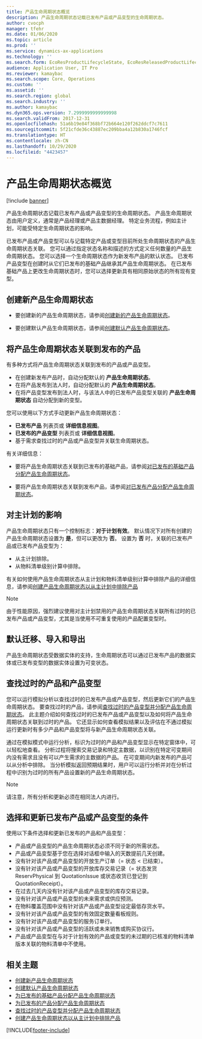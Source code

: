 ```yaml
---
title: 产品生命周期状态概览
description: 产品生命周期状态记载已发布产品或产品变型的生命周期状态。
author: cvocph
manager: tfehr
ms.date: 01/06/2020
ms.topic: article
ms.prod: ''
ms.service: dynamics-ax-applications
ms.technology: ''
ms.search.form: EcoResProductLifecycleState, EcoResReleasedProductLifecycleStateChanges
audience: Application User, IT Pro
ms.reviewer: kamaybac
ms.search.scope: Core, Operations
ms.custom: ''
ms.assetid: ''
ms.search.region: global
ms.search.industry: ''
ms.author: kamaybac
ms.dyn365.ops.version: 7.2999999999999998
ms.search.validFrom: 2017-12-31
ms.openlocfilehash: 51a6b19e84f368bf72b664e120f262ddcf7c7611
ms.sourcegitcommit: 5f21cfde36c43887ec209bba4a12b830a1746fcf
ms.translationtype: HT
ms.contentlocale: zh-CN
ms.lasthandoff: 10/29/2020
ms.locfileid: "4423457"
---
```

# <a name="product-lifecycle-state-overview"></a>产品生命周期状态概览

[!include [banner](../includes/banner.md)]

产品生命周期状态记载已发布产品或产品变型的生命周期状态。 产品生命周期状态由用户定义，通常是产品经理或产品主数据经理。 特定业务流程，例如主计划，可能受特定生命周期状态的影响。

已发布产品或产品变型可以与记载特定产品或变型目前所处生命周期状态的产品生命周期状态关联。 您可以通过指定状态名称和描述的方式定义任何数量的产品生命周期状态。 您可以选择一个生命周期状态作为新发布产品的默认状态。 已发布产品变型在创建时从它们已发布的基础产品继承其产品生命周期状态。 在已发布基础产品上更改生命周期状态时，您可以选择更新具有相同原始状态的所有现有变型。  

## <a name="create-a-new-product-lifecycle-state"></a>创建新产品生命周期状态

- 要创建新的产品生命周期状态，请参阅[创建新的产品生命周期状态](tasks/new-product-lifecycle-state.md)。

- 要创建默认产品生命周期状态，请参阅[创建默认产品生命周期状态](tasks/default-product-lifecycle-state.md)。

## <a name="associate-product-lifecycle-states-to-released-products"></a>将产品生命周期状态关联到发布的产品  

有多种方式将产品生命周期状态关联到发布的产品或产品变型。

- 在创建新发布产品时，自动分配默认的 **产品生命周期状态**。
- 在将产品发布到法人时，自动分配默认的 **产品生命周期状态**。
- 在将产品变型发布到法人时，与该法人中的已发布产品变型关联的 **产品生命周期状态** 自动分配到新的变型。

您可以使用以下方式手动更新产品生命周期状态：

- **已发布产品** 列表页或 **详细信息视图**。
- **已发布的产品变型** 列表页或 **详细信息视图**。
- 基于需求查找过时的产品或产品变型并关联生命周期状态。  

有关详细信息：

- 要将产品生命周期状态关联到已发布的基础产品，请参阅[对已发布的基础产品分配产品生命周期状态](tasks/product-lifecycle-state-released-product-master.md)。

- 要将产品生命周期状态关联到发布产品，请参阅[对已发布产品分配产品生命周期状态](tasks/product-lifecycle-state-released-product.md)。

## <a name="impact-on-master-planning"></a>对主计划的影响

产品生命周期状态只有一个控制标志：**对于计划有效**。 默认情况下对所有创建的产品生命周期状态设置为 **是**，但可以更改为 **否**。 设置为 **否** 时，关联的已发布产品或已发布产品变型为：

- 从主计划排除。
- 从物料清单级别计算中排除。

有关如何使用产品生命周期状态从主计划和物料清单级别计算中排除产品的详细信息，请参阅[创建产品生命周期状态以从主计划中排除产品](tasks/exclude-products-master-planning.md)

> [!NOTE]
> 由于性能原因，强烈建议使用对主计划禁用的产品生命周期状态关联所有过时的已发布产品或产品变型，尤其是当使用不可重复使用的产品配置变型时。  

## <a name="default-migration-import-and-export"></a>默认迁移、导入和导出

产品生命周期状态受数据实体的支持，生命周期状态可以通过已发布产品的数据实体或已发布变型的数据实体设置为可变状态。

## <a name="find-obsolete-products-and-products-variants"></a>查找过时的产品和产品变型

您可以运行模拟分析以查找过时的已发布产品或产品变型，然后更新它们的产品生命周期状态。 要查找过时的产品，请参阅[查找过时的产品变型并分配产品生命周期状态](tasks/obsolete-product-variants.md)。 此主题介绍如何查找过时的已发布产品或产品变型以及如何将产品生命周期状态关联到过时的产品。 它还显示如何查看模拟结果以及评估在不通过模拟运行更新时有多少产品和产品变型将与新产品生命周期状态关联。  

通过在模拟模式中运行分析，标识为过时的产品和产品变型显示在特定窗体中，可以轻松地查看。 分析过程将搜索交易记录和特定主数据，以识别在特定可变期间内没有需求且没有可以产生需求的主数据的产品。 在可变期间内新发布的产品可以从分析中排除。 当分析模拟返回预期结果时，用户可以运行分析并对在分析过程中识别为过时的所有产品设置新的产品生命周期状态。  

> [!NOTE]
> 请注意，所有分析和更新必须在相同法人内进行。  

## <a name="criteria-to-select-and-update-released-products-or-product-variants"></a>选择和更新已发布产品或产品变型的条件

使用以下条件选择和更新已发布的产品和产品变型：

- 产品或产品变型的产品生命周期状态必须不同于新的所需状态。
- 产品或产品变型基于您在选择对话框中输入的天数提前几天创建。
- 没有针对该产品或产品变型的开放生产订单（= 状态 < 已结束）。
- 没有针对该产品或产品变型的开放库存交易记录（= 状态发货 ReservPhysical 到 QuotationIssue 或状态收货已登记到 QuotationReceipt）。
- 在过去几天内没有针对该产品或产品变型的库存交易记录。
- 没有针对该产品或产品变型的未来需求或供应预测。  
- 在物料覆盖范围中没有针对该产品或产品变型设定最低存货水平。
- 没有针对该产品或产品变型的有效固定数量看板规则。  
- 没有针对该产品或产品变型的服务订单行。
- 没有针对该产品或产品变型的活跃或未来销售或购买协议行。
- 产品或产品变型在与对于计划有效的产品或变型的未过期的已核准的物料清单版本关联的物料清单中不使用。

## <a name="related-topics"></a>相关主题

- [创建新产品生命周期状态](tasks/new-product-lifecycle-state.md)
- [创建默认产品生命周期状态](tasks/default-product-lifecycle-state.md)
- [为已发布的基础产品分配产品生命周期状态](tasks/product-lifecycle-state-released-product-master.md)
- [为已发布的产品分配产品生命周期状态](tasks/product-lifecycle-state-released-product.md)
- [查找过时的产品变型并分配产品生命周期状态](tasks/obsolete-product-variants.md)
- [创建产品生命周期状态以从主计划中排除产品](tasks/exclude-products-master-planning.md)


[!INCLUDE[footer-include](../../includes/footer-banner.md)]